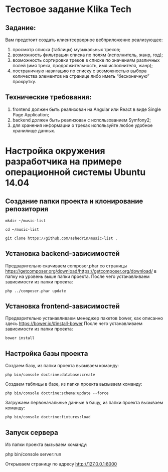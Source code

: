 Тестовое задание Klika Tech 
===========================

Задание:
---------------

Вам предстоит создать клиент­серверное веб­приложение реализующее:

1. просмотр списка (таблицы) музыкальных треков;
2. возможность фильтрации списка по полям (исполнитель, жанр, год);
3. возможность сортировки треков в списке по значениям различных полей (имя трека, продолжительность, имя исполнителя, жанр);
4. постраничную навигацию по списку с возможностью выбора количества элементов на странице либо иметь “бесконечную” прокрутку.

Технические требования:
-------------------------

1. front­end должен быть реализован на Angular или React в виде Single Page Application;
2. back­end должен быть реализован с использованием Symfony2;
3. для хранения информации о треках используйте любое удобное хранилище данных.

Настройка окружения разработчика на примере операционной системы Ubuntu 14.04
=============================================================================

Создание папки проекта и клонирование репозитория
-------------------------------------------------

`mkdir ~/music-list`

`cd ~/music-list`

`git clone https://github.com/ashedrin/music-list .`


Установка backend-зависимостей
------------------------------
Предварительно скачиваем composer.phar со страницы https://getcomposer.org/download/https://getcomposer.org/download/ в папку на уровень выше папки проекта.
После чего устанавливаем зависимости из папки проекта:

`php ../composer.phar update`

Установка frontend-зависимостей
-------------------------------
Предварительно устанавливаем менеджер пакетов bower, как описанно здесь https://bower.io/#install-bower
После чего устанавливаем зависимости из папки проекта:

`bower install`

Настройка базы проекта
----------------------
Создаем базу, из папки проекта вызываем команду:

`php bin/console doctrine:database:create`

Создаем таблицы в базе, из папки проекта вызываем команду:

`php bin/console doctrine:schema:update --force`

Загружаем первоначальные данные в бащу, из папки проекта вызываем команду:

`php bin/console doctrine:fixtures:load`

Запуск сервера
--------------
Из папки проекта вызываем команду:

php bin/console server:run

Открываем страницу по адресу http://127.0.0.1:8000